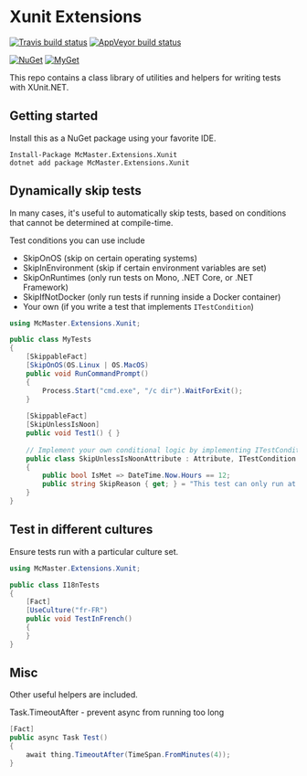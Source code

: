 Xunit Extensions
================

[![Travis build status][travis-badge]](https://travis-ci.org/natemcmaster/xunit-extensions/branches)
[![AppVeyor build status][appveyor-badge]](https://ci.appveyor.com/project/natemcmaster/xunit-extensions/branch/main)

[travis-badge]: https://img.shields.io/travis/natemcmaster/xunit-extensions/main.svg?label=travis&style=flat-square
[appveyor-badge]: https://img.shields.io/appveyor/ci/natemcmaster/xunit-extensions/main.svg?label=appveyor&style=flat-square

[![NuGet][main-nuget-badge]][main-nuget] [![MyGet][main-myget-badge]][main-myget]

[main-nuget]: https://www.nuget.org/packages/McMaster.Extensions.Xunit/
[main-nuget-badge]: https://img.shields.io/nuget/v/McMaster.Extensions.Xunit.svg?style=flat-square&label=nuget
[main-myget]: https://www.myget.org/feed/natemcmaster/package/nuget/McMaster.Extensions.Xunit
[main-myget-badge]: https://img.shields.io/www.myget/natemcmaster/vpre/McMaster.Extensions.Xunit.svg?style=flat-square&label=myget


This repo contains a class library of utilities and helpers for writing tests with XUnit.NET.

## Getting started

Install this as a NuGet package using your favorite IDE.

```
Install-Package McMaster.Extensions.Xunit
dotnet add package McMaster.Extensions.Xunit
```

## Dynamically skip tests

In many cases, it's useful to automatically skip tests, based on conditions that cannot
be determined at compile-time.

Test conditions you can use include

* SkipOnOS (skip on certain operating systems)
* SkipInEnvironment (skip if certain environment variables are set)
* SkipOnRuntimes (only run tests on Mono, .NET Core, or .NET Framework)
* SkipIfNotDocker (only run tests if running inside a Docker container)
* Your own (if you write a test that implements `ITestCondition`)
```c#
using McMaster.Extensions.Xunit;

public class MyTests
{
    [SkippableFact]
    [SkipOnOS(OS.Linux | OS.MacOS)
    public void RunCommandPrompt()
    {
        Process.Start("cmd.exe", "/c dir").WaitForExit();
    }
    
    [SkippableFact]
    [SkipUnlessIsNoon]
    public void Test1() { }
    
    // Implement your own conditional logic by implementing ITestCondition
    public class SkipUnlessIsNoonAttribute : Attribute, ITestCondition
    {
        public bool IsMet => DateTime.Now.Hours == 12;
        public string SkipReason { get; } = "This test can only run at noon."
    }
}
```

## Test in different cultures

Ensure tests run with a particular culture set.

```c#
using McMaster.Extensions.Xunit;

public class I18nTests
{
    [Fact]
    [UseCulture("fr-FR")
    public void TestInFrench()
    {
    }
}
```

## Misc

Other useful helpers are included.

Task.TimeoutAfter - prevent async from running too long

```c#
[Fact]
public async Task Test()
{
    await thing.TimeoutAfter(TimeSpan.FromMinutes(4));
}
```
